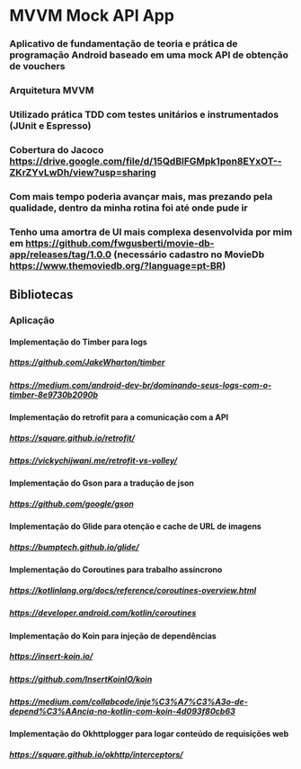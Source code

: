 # MVVM Mock API App

### Aplicativo de fundamentação de teoria e prática de programação Android baseado em uma mock API de obtenção de vouchers

### Arquitetura MVVM
### Utilizado prática TDD com testes unitários e instrumentados (JUnit e Espresso)
### Cobertura do Jacoco https://drive.google.com/file/d/15QdBlFGMpk1pon8EYxOT--ZKrZYvLwDh/view?usp=sharing

### Com mais tempo poderia avançar mais, mas prezando pela qualidade, dentro da minha rotina foi até onde pude ir
### Tenho uma amortra de UI mais complexa desenvolvida por mim em https://github.com/fwgusberti/movie-db-app/releases/tag/1.0.0 (necessário cadastro no MovieDb https://www.themoviedb.org/?language=pt-BR)

## Bibliotecas

### Aplicação

#### Implementação do Timber para logs
##### https://github.com/JakeWharton/timber
##### https://medium.com/android-dev-br/dominando-seus-logs-com-o-timber-8e9730b2090b

#### Implementação do retrofit para a comunicação com a API
##### https://square.github.io/retrofit/
##### https://vickychijwani.me/retrofit-vs-volley/

#### Implementação do Gson para a tradução de json
##### https://github.com/google/gson

#### Implementação do Glide para otenção e cache de URL de imagens
##### https://bumptech.github.io/glide/

#### Implementação do  Coroutines para trabalho assíncrono
##### https://kotlinlang.org/docs/reference/coroutines-overview.html
##### https://developer.android.com/kotlin/coroutines

#### Implementação do Koin para injeção de dependências
##### https://insert-koin.io/
##### https://github.com/InsertKoinIO/koin
##### https://medium.com/collabcode/inje%C3%A7%C3%A3o-de-depend%C3%AAncia-no-kotlin-com-koin-4d093f80cb63

#### Implementação do Okhttplogger para logar conteúdo de requisições web
##### https://square.github.io/okhttp/interceptors/
